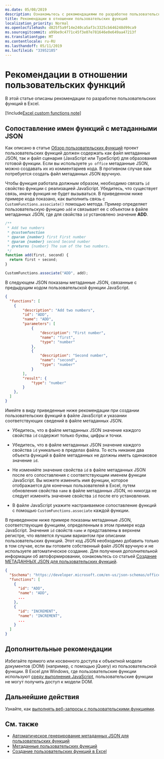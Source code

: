 ```yaml
---
ms.date: 05/08/2019
description: Ознакомьтесь с рекомендациями по разработке пользовательских функций в Excel.
title: Рекомендации в отношении пользовательских функций
localization_priority: Normal
ms.openlocfilehash: d825f5a9f14e240ca5af3c3325cb646248d99ca9
ms.sourcegitcommit: a99be9c4771c45f3e07e781646e0e649aa47213f
ms.translationtype: MT
ms.contentlocale: ru-RU
ms.lasthandoff: 05/11/2019
ms.locfileid: "33952105"
---
```

# <a name="custom-functions-best-practices"></a>Рекомендации в отношении пользовательских функций

В этой статье описаны рекомендации по разработке пользовательских функций в Excel.

[!include[Excel custom functions note](../includes/excel-custom-functions-note.md)]

## <a name="associating-function-names-with-json-metadata"></a>Сопоставление имен функций с метаданными JSON

Как описано в статье [Обзор пользовательских функций](custom-functions-overview.md) проект пользовательских функций должен содержать как файл метаданных JSON, так и файл сценария (JavaScript или TypeScript) для образования готовой функции. Если вы используете `yo office` метаданные JSON, можно создавать их из комментариев кода. В противном случае вам потребуется создать файл метаданных JSON вручную.

Чтобы функция работала должным образом, необходимо связать `id` свойство функции с реализацией JavaScript. Убедитесь, что существует связь, иначе функция не будет вызываться. В приведенном ниже примере кода показано, как выполнить связь с `CustomFunctions.associate()` помощью метода. Пример определяет пользовательскую функцию `add` и связывает ее с объектом в файле метаданных JSON, где для свойства `id` установлено значение **ADD**.

```js
/**
 * Add two numbers
 * @customfunction
 * @param {number} first First number
 * @param {number} second Second number
 * @returns {number} The sum of the two numbers.
 */
function add(first, second) {
  return first + second;
}

CustomFunctions.associate("ADD", add);
```

В следующем JSON показаны метаданные JSON, связанные с предыдущим кодом пользовательской функции JavaScript.

```json
{
  "functions": [
    {
        "description": "Add two numbers",
        "id": "ADD",
        "name": "ADD",
        "parameters": [
            {
                "description": "First number",
                "name": "first",
                "type": "number"
            },
            {
                "description": "Second number",
                "name": "second",
                "type": "number"
            }
        ],
        "result": {
            "type": "number"
        }
    },
  ]
}
```


Имейте в виду приведенные ниже рекомендации при создании пользовательских функций в файле JavaScript и указании соответствующих сведений в файле метаданных JSON.

* Убедитесь, что в файле метаданных JSON значение каждого свойства `id` содержит только буквы, цифры и точки.

* Убедитесь, что в файле метаданных JSON значение каждого свойства `id` уникально в пределах файла. То есть никакие два объекта функций в файле метаданных не должны иметь одинаковое значение `id`.

* Не изменяйте значение свойства `id` в файле метаданных JSON после его сопоставления с соответствующим именем функции JavaScript. Вы можете изменить имя функции, которое отображается для конечных пользователей в Excel, путем обновления свойства `name` в файле метаданных JSON, но никогда не следует изменять значение свойства `id` после его установления.

* В файле JavaScript укажите настраиваемое сопоставление функций с помощью `CustomFunctions.associate` каждой функции.

В приведенном ниже примере показаны метаданные JSON, соответствующие функциям, определенным в этом примере кода JavaScript. Значения `id` свойств `name` и представлены в верхнем регистре, что является лучшим вариантом при описании пользовательских функций. Этот код JSON необходимо добавить только в том случае, если вы готовите собственный файл JSON вручную и не используете автоматическое создание. Для получения дополнительной информации об автоформировании, ознакомьтесь со статьей [Создание МЕТАДАННЫХ JSON для пользовательских функций](custom-functions-json-autogeneration.md).

```json
{
  "$schema": "https://developer.microsoft.com/en-us/json-schemas/office-js/custom-functions.schema.json",
  "functions": [
    {
      "id": "ADD",
      "name": "ADD",
      ...
    },
    {
      "id": "INCREMENT",
      "name": "INCREMENT",
      ...
    }
  ]
}
```

## <a name="additional-considerations"></a>Дополнительные рекомендации

Избегайте прямого или косвенного доступа к объектной модели документов (DOM) (например, с помощью jQuery) из пользовательской функции. В Excel для Windows, где пользовательские функции используют [среду выполнения JavaScript](custom-functions-runtime.md), пользовательские функции не могут получить доступ к модели DOM.

## <a name="next-steps"></a>Дальнейшие действия
Узнайте, как [выполнять веб-запросы с пользовательскими функциями](custom-functions-web-reqs.md).

## <a name="see-also"></a>См. также

* [Автоматическое генерирование метаданных JSON для пользовательских функций](custom-functions-json-autogeneration.md)
* [Метаданные пользовательских функций](custom-functions-json.md)
* [Создание пользовательских функций в Excel](custom-functions-overview.md)
